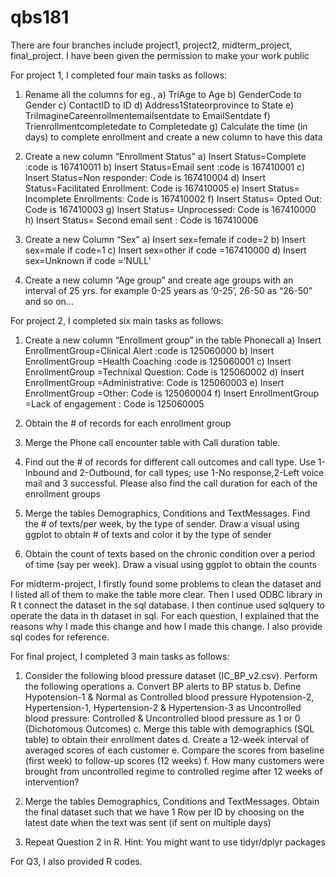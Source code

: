 # qbs181
There are four branches include project1, project2, midterm_project, final_project.
I have been given the permission to make your work public

For project 1,  I completed four main tasks as follows: 
1.	 Rename all the columns for eg.,
a)	TriAge to Age
b)	GenderCode to Gender
c)	ContactID to ID
d)	Address1Stateorprovince to State
e)	TriImagineCareenrollmentemailsentdate to EmailSentdate
f)	Trienrollmentcompletedate to Completedate
g)	Calculate the time (in days) to complete enrollment and create a new column to have this data



2.	Create a new column “Enrollment Status”
a)	Insert Status=Complete :code is 167410011
b)	Insert Status=Email sent :code is 167410001
c)	Insert Status=Non responder: Code is 167410004
d)	Insert Status=Facilitated Enrollment: Code  is 167410005
e)	Insert Status= Incomplete Enrollments: Code  is 167410002
f)	Insert Status= Opted Out: Code  is 167410003
g)	Insert Status= Unprocessed: Code  is 167410000
h)	Insert Status= Second email sent : Code  is 167410006

3.	Create a new Column “Sex”
a)	Insert sex=female if code=2
b)	Insert sex=male if code=1
c)	Insert sex=other if code =167410000
d)	Insert sex=Unknown if code =’NULL’

4.	Create a new column “Age group” and create age groups with an interval of 25 yrs. for example 0-25 years as ‘0-25’, 26-50 as “26-50” and so on...
    

For project 2,  I completed six main tasks as follows:

1.	Create a new column “Enrollment group” in the table Phonecall
a)	Insert EnrollmentGroup=Clinical Alert :code is 125060000
b)	Insert EnrollmentGroup =Health Coaching :code is 125060001
c)	Insert EnrollmentGroup =Technixal Question: Code is 125060002
d)	Insert EnrollmentGroup =Administrative: Code  is 125060003
e)	Insert EnrollmentGroup =Other: Code  is 125060004
f)	Insert EnrollmentGroup =Lack of engagement : Code  is 125060005

2.	Obtain the # of records for each enrollment group

3.	Merge the Phone call encounter table with Call duration table.

4.	Find out the # of records for different call outcomes and call type. Use 1-Inbound and 2-Outbound, for call types; use 1-No response,2-Left voice mail and 3 successful. Please also find the call duration for each of the enrollment groups 


5.	Merge the tables Demographics, Conditions and TextMessages. Find the # of texts/per week, by the type of sender. Draw a visual using ggplot to obtain # of texts and color it by the type of sender

6.	Obtain the count of texts based on the chronic condition over a period of time (say per week). Draw a visual using ggplot to obtain the counts

For midterm-project, I firstly found some problems to clean the dataset and I listed all of them to make the table more clear. Then I used ODBC library in R t connect the dataset in the sql database. I then continue used sqlquery to operate the data in th dataset in sql. For each question, I explained that the reasons why I made this change and how I made this change. I also provide sql codes for reference.

For final project, I completed 3 main tasks as follows:
1)	Consider the following blood pressure dataset (IC_BP_v2.csv). Perform the following operations
a.	Convert BP alerts to BP status
b.	Define Hypotension-1 & Normal as Controlled blood pressure Hypotension-2, Hypertension-1, Hypertension-2 & Hypertension-3 as Uncontrolled blood pressure: Controlled & Uncontrolled blood pressure as 1 or 0 (Dichotomous Outcomes) 
c.	Merge this table with demographics (SQL table) to obtain their enrollment dates
d.	Create a 12-week interval of averaged scores of each customer 
e.	Compare the scores from baseline (first week) to follow-up scores (12 weeks)
f.	How many customers were brought from uncontrolled regime to controlled regime after 12 weeks of intervention?


2)	Merge the tables Demographics, Conditions and TextMessages. 
Obtain the final dataset such that we have 1 Row per ID by choosing on the latest date when the text was sent (if sent on multiple days)

3)	Repeat Question 2 in R. 
Hint: You might want to use tidyr/dplyr packages

For Q3, I also provided R codes.
























